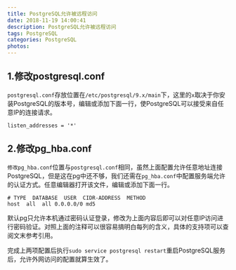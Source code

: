 ```yaml
---
title: PostgreSQL允许被远程访问
date: 2018-11-19 14:00:41
description: PostgreSQL允许被远程访问
tags: PostgreSQL
categories: PostgreSQL
photos:
---
```

## 1.修改postgresql.conf

`postgresql.conf`存放位置在`/etc/postgresql/9.x/main`下，这里的`x`取决于你安装PostgreSQL的版本号，编辑或添加下面一行，使PostgreSQL可以接受来自任意IP的连接请求。

```text
listen_addresses = '*'
```

## 2.修改pg_hba.conf

`修改pg_hba.conf`位置与`postgresql.conf`相同，虽然上面配置允许任意地址连接PostgreSQL，但是这在pg中还不够，我们还需在`pg_hba.conf`中配置服务端允许的认证方式。任意编辑器打开该文件，编辑或添加下面一行。

```text
# TYPE  DATABASE  USER  CIDR-ADDRESS  METHOD
host  all  all 0.0.0.0/0 md5
```

默认pg只允许本机通过密码认证登录，修改为上面内容后即可以对任意IP访问进行密码验证。对照上面的注释可以很容易搞明白每列的含义，具体的支持项可以查阅文末参考引用。

完成上两项配置后执行`sudo service postgresql restart`重启PostgreSQL服务后，允许外网访问的配置就算生效了。
